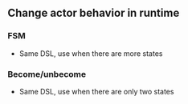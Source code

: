 ## Change actor behavior in runtime

### FSM
- Same DSL, use when there are more states

### Become/unbecome
- Same DSL, use when there are only two states